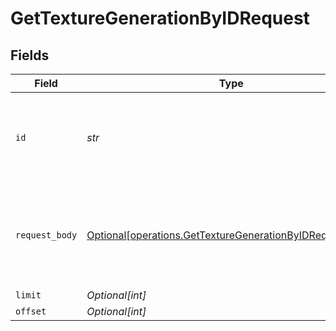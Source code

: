 # GetTextureGenerationByIDRequest


## Fields

| Field                                                                                                                      | Type                                                                                                                       | Required                                                                                                                   | Description                                                                                                                |
| -------------------------------------------------------------------------------------------------------------------------- | -------------------------------------------------------------------------------------------------------------------------- | -------------------------------------------------------------------------------------------------------------------------- | -------------------------------------------------------------------------------------------------------------------------- |
| `id`                                                                                                                       | *str*                                                                                                                      | :heavy_check_mark:                                                                                                         | _"id" is required (enter it either in parameters or request body)_                                                         |
| `request_body`                                                                                                             | [Optional[operations.GetTextureGenerationByIDRequestBody]](../../models/operations/gettexturegenerationbyidrequestbody.md) | :heavy_minus_sign:                                                                                                         | Query parameters can also be provided in the request body as a JSON object                                                 |
| `limit`                                                                                                                    | *Optional[int]*                                                                                                            | :heavy_minus_sign:                                                                                                         | N/A                                                                                                                        |
| `offset`                                                                                                                   | *Optional[int]*                                                                                                            | :heavy_minus_sign:                                                                                                         | N/A                                                                                                                        |